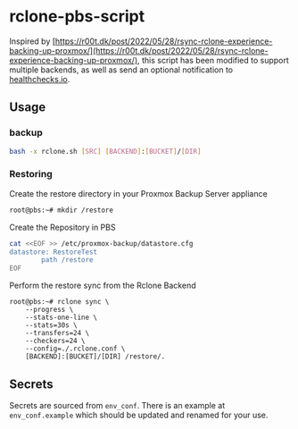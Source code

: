 # rclone-pbs-script

Inspired by [https://r00t.dk/post/2022/05/28/rsync-rclone-experience-backing-up-proxmox/](https://r00t.dk/post/2022/05/28/rsync-rclone-experience-backing-up-proxmox/), this script has been modified to support multiple backends, as well as send an optional notification to [healthchecks.io](healthchecks.io).

## Usage

### backup

```bash
bash -x rclone.sh [SRC] [BACKEND]:[BUCKET]/[DIR]
```

### Restoring

Create the restore directory in your Proxmox Backup Server appliance

```bash
root@pbs:~# mkdir /restore
```

Create the Repository in PBS

```bash
cat <<EOF >> /etc/proxmox-backup/datastore.cfg
datastore: RestoreTest
        path /restore
EOF
```

Perform the restore sync from the Rclone Backend

```
root@pbs:~# rclone sync \
    --progress \
    --stats-one-line \
    --stats=30s \
    --transfers=24 \
    --checkers=24 \
    --config=./.rclone.conf \
    [BACKEND]:[BUCKET]/[DIR] /restore/.
```

## Secrets

Secrets are sourced from `env_conf`. There is an example at `env_conf.example` which should be updated and renamed for your use.
